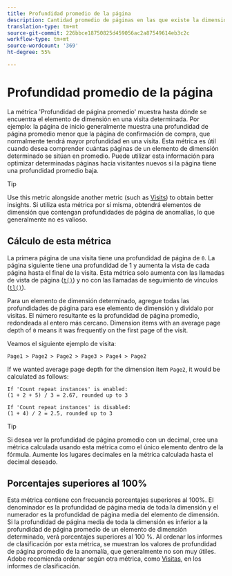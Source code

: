 ```yaml
---
title: Profundidad promedio de la página
description: Cantidad promedio de páginas en las que existe la dimensión.
translation-type: tm+mt
source-git-commit: 226bbce18750825d459056ac2a87549614eb3c2c
workflow-type: tm+mt
source-wordcount: '369'
ht-degree: 55%

---
```



# Profundidad promedio de la página

La métrica &#39;Profundidad de página promedio&#39; muestra hasta dónde se encuentra el elemento de dimensión en una visita determinada. Por ejemplo: la página de inicio generalmente muestra una profundidad de página promedio menor que la página de confirmación de compra, que normalmente tendrá mayor profundidad en una visita. Esta métrica es útil cuando desea comprender cuántas páginas de un elemento de dimensión determinado se sitúan en promedio. Puede utilizar esta información para optimizar determinadas páginas hacia visitantes nuevos si la página tiene una profundidad promedio baja.

>[!TIP]
>
>Use this metric alongside another metric (such as [Visits](visits.md)) to obtain better insights. Si utiliza esta métrica por sí misma, obtendrá elementos de dimensión que contengan profundidades de página de anomalías, lo que generalmente no es valioso.

## Cálculo de esta métrica

La primera página de una visita tiene una profundidad de página de `0`. La página siguiente tiene una profundidad de 1 y aumenta la vista de cada página hasta el final de la visita. Esta métrica solo aumenta con las llamadas de vista de página ([`t()`](/help/implement/vars/functions/t-method.md)) y no con las llamadas de seguimiento de vínculos ([`tl()`](/help/implement/vars/functions/tl-method.md)).

Para un elemento de dimensión determinado, agregue todas las profundidades de página para ese elemento de dimensión y dividalo por visitas. El número resultante es la profundidad de página promedio, redondeada al entero más cercano. Dimension items with an average page depth of `0` means it was frequently on the first page of the visit.

Veamos el siguiente ejemplo de visita:

```text
Page1 > Page2 > Page2 > Page3 > Page4 > Page2
```

If we wanted average page depth for the dimension item `Page2`, it would be calculated as follows:

```text
If 'Count repeat instances' is enabled:
(1 + 2 + 5) / 3 = 2.67, rounded up to 3

If 'Count repeat instances' is disabled:
(1 + 4) / 2 = 2.5, rounded up to 3
```

>[!TIP]
>
>Si desea ver la profundidad de página promedio con un decimal, cree una métrica calculada usando esta métrica como el único elemento dentro de la fórmula. Aumente los lugares decimales en la métrica calculada hasta el decimal deseado.

## Porcentajes superiores al 100%

Esta métrica contiene con frecuencia porcentajes superiores al 100%. El denominador es la profundidad de página media de toda la dimensión y el numerador es la profundidad de página media del elemento de dimensión. Si la profundidad de página media de toda la dimensión es inferior a la profundidad de página promedio de un elemento de dimensión determinado, verá porcentajes superiores al 100 %. Al ordenar los informes de clasificación por esta métrica, se muestran los valores de profundidad de página promedio de la anomalía, que generalmente no son muy útiles. Adobe recomienda ordenar según otra métrica, como [Visitas](visits.md), en los informes de clasificación.